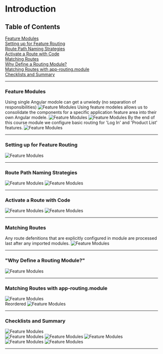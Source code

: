 # Introduction

## Table of Contents

[Feature Modules](#Feature-Modules)\
[Setting up for Feature Routing](#Setting-up-for-Feature-Routing)\
[Route Path Naming Strategies](#Route-Path-Naming-Strategies)\
[Activate a Route with Code](#Activate-a-Route-with-Code)\
[Matching Routes](#Matching-Routes)\
[Why Define a Routing Module?](#"Why-Define-a-Routing-Module?")\
[Matching Routes with app-routing.module](#"Matching-Routes-with-app-routing.module")\
[Checklists and Summary](#Checklists-and-Summary)

---

### Feature Modules

Using single Angular modole can get a unwiedy (no separation of responsibilities)
![Feature Modules](./src/assets/images/02/01.jpg "")
Using feature modeles allows us to consolidate the components for a specific application feature area into their own Angular modele.
![Feature Modules](./src/assets/images/02/02.jpg "")
![Feature Modules](./src/assets/images/02/03.jpg "")
By the end of this course module we configure basic routing for 'Log In' and 'Product List' features.
![Feature Modules](./src/assets/images/02/04.jpg "")

---

### Setting up for Feature Routing

![Feature Modules](./src/assets/images/02/05.jpg "")

---

### Route Path Naming Strategies

![Feature Modules](./src/assets/images/02/06.jpg "")
![Feature Modules](./src/assets/images/02/07.jpg "")

---

### Activate a Route with Code

![Feature Modules](./src/assets/images/02/08.jpg "")
![Feature Modules](./src/assets/images/02/09.jpg "")

---

### Matching Routes

Any route defenitions that are explicitly configured in module are processed last after any imported modules.
![Feature Modules](./src/assets/images/02/10.jpg "")

---

### "Why Define a Routing Module?"

![Feature Modules](./src/assets/images/02/11.jpg "")

---

### Matching Routes with app-routing.module

![Feature Modules](./src/assets/images/02/12.jpg "")\
Reordered
![Feature Modules](./src/assets/images/02/13.jpg "")

---

### Checklists and Summary

![Feature Modules](./src/assets/images/02/14.jpg "")\
![Feature Modules](./src/assets/images/02/15.jpg "")
![Feature Modules](./src/assets/images/02/16.jpg "")
![Feature Modules](./src/assets/images/02/17.jpg "")
![Feature Modules](./src/assets/images/02/18.jpg "")
![Feature Modules](./src/assets/images/02/19.jpg "")

---
